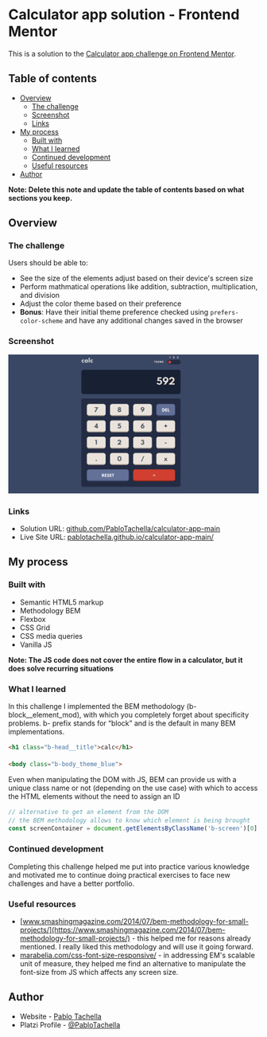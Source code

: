 # Calculator app solution - Frontend Mentor

This is a solution to the [Calculator app challenge on Frontend Mentor](https://www.frontendmentor.io/challenges/calculator-app-9lteq5N29).

## Table of contents

- [Overview](#overview)
  - [The challenge](#the-challenge)
  - [Screenshot](#screenshot)
  - [Links](#links)
- [My process](#my-process)
  - [Built with](#built-with)
  - [What I learned](#what-i-learned)
  - [Continued development](#continued-development)
  - [Useful resources](#useful-resources)
- [Author](#author)

**Note: Delete this note and update the table of contents based on what sections you keep.**

## Overview

### The challenge

Users should be able to:

- See the size of the elements adjust based on their device's screen size
- Perform mathmatical operations like addition, subtraction, multiplication, and division
- Adjust the color theme based on their preference
- **Bonus**: Have their initial theme preference checked using `prefers-color-scheme` and have any additional changes saved in the browser

### Screenshot

![](./images/screenshot.png)

### Links

- Solution URL: [github.com/PabloTachella/calculator-app-main](https://github.com/PabloTachella/calculator-app-main)
- Live Site URL: [pablotachella.github.io/calculator-app-main/](https://pablotachella.github.io/calculator-app-main/)

## My process

### Built with

- Semantic HTML5 markup
- Methodology BEM
- Flexbox
- CSS Grid
- CSS media queries
- Vanilla JS

**Note: The JS code does not cover the entire flow in a calculator, but it does solve recurring situations**

### What I learned

In this challenge I implemented the BEM methodology (b-block__element_mod), with which you completely forget about specificity problems.
b- prefix stands for “block” and is the default in many BEM implementations.
```html
<h1 class="b-head__title">calc</h1>

<body class="b-body_theme_blue"> 
```
Even when manipulating the DOM with JS, BEM can provide us with a unique class name or not (depending on the use case) with which to access the HTML elements without the need to assign an ID

```js
// alternative to get an element from the DOM
// the BEM methodology allows to know which element is being brought
const screenContainer = document.getElementsByClassName('b-screen')[0]
```

### Continued development

Completing this challenge helped me put into practice various knowledge and motivated me to continue doing practical exercises to face new challenges and have a better portfolio.

### Useful resources

- [www.smashingmagazine.com/2014/07/bem-methodology-for-small-projects/](https://www.smashingmagazine.com/2014/07/bem-methodology-for-small-projects/) - this helped me for reasons already mentioned. I really liked this methodology and will use it going forward.
- [marabelia.com/css-font-size-responsive/](https://marabelia.com/css-font-size-responsive/) - in addressing EM's scalable unit of measure, they helped me find an alternative to manipulate the font-size from JS which affects any screen size.

## Author

- Website - [Pablo Tachella](https://pablotachella.github.io/)
- Platzi Profile - [@PabloTachella](https://platzi.com/p/tachella/)